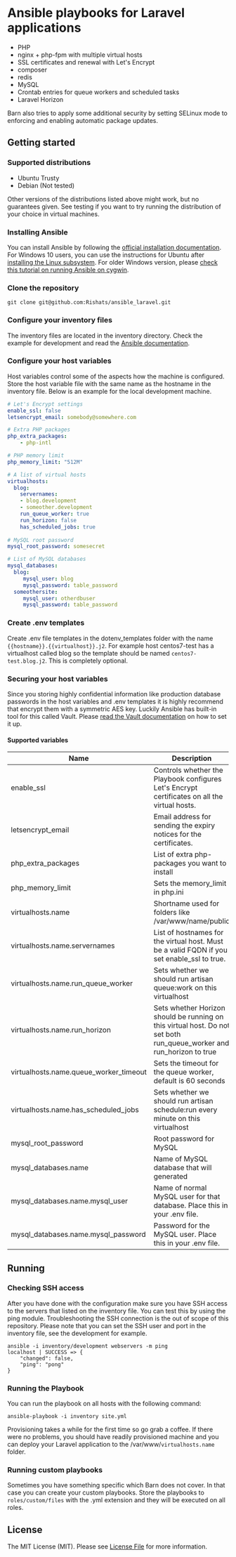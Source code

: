 # Ansible playbooks for Laravel applications

* PHP
* nginx + php-fpm with multiple virtual hosts
* SSL certificates and renewal with Let's Encrypt
* composer
* redis
* MySQL
* Crontab entries for queue workers and scheduled tasks
* Laravel Horizon

Barn also tries to apply some additional security by setting SELinux mode to enforcing and enabling automatic package updates. 

## Getting started

### Supported distributions

* Ubuntu Trusty
* Debian (Not tested)

Other versions of the distributions listed above might work, but no guarantees given. See testing if you want to try running the distribution of your choice in virtual machines.

### Installing Ansible
You can install Ansible by following the [official installation documentation](http://docs.ansible.com/ansible/intro_installation.html). For Windows 10 users, you can use the instructions for Ubuntu after [installing the Linux subsystem](https://msdn.microsoft.com/en-us/commandline/wsl/install_guide). For older Windows version, please [check this tutorial on running Ansible on cygwin](https://www.jeffgeerling.com/blog/running-ansible-within-windows).

### Clone the repository
```shell
git clone git@github.com:Rishats/ansible_laravel.git
```

### Configure your inventory files
The inventory files are located in the inventory directory. Check the example for development and read the [Ansible documentation](http://docs.ansible.com/ansible/intro_inventory.html).

### Configure your host variables
Host variables control some of the aspects how the machine is configured. Store the host variable file with the same name as the hostname in the inventory file. Below is an example for the local development machine. 

```yaml
# Let's Encrypt settings
enable_ssl: false
letsencrypt_email: somebody@somewhere.com

# Extra PHP packages
php_extra_packages:    
    - php-intl

# PHP memory limit
php_memory_limit: "512M"

# A list of virtual hosts
virtualhosts:
  blog:
    servernames:
    - blog.development
    - someother.development
    run_queue_worker: true
    run_horizon: false
    has_scheduled_jobs: true
    
# MySQL root password
mysql_root_password: somesecret

# List of MySQL databases
mysql_databases:
  blog:
     mysql_user: blog
     mysql_password: table_password
  someothersite:
     mysql_user: otherdbuser
     mysql_password: table_password
```

### Create .env templates
Create .env file templates in the dotenv_templates folder with the name `{{hostname}}.{{virtualhost}}.j2`. For example host centos7-test has a virtualhost called blog so the template should be named `centos7-test.blog.j2`. This is completely optional.

### Securing your host variables
Since you storing highly confidential information like production database passwords in the host variables and .env templates it is highly recommend that encrypt them with a symmetric AES key. Luckily Ansible has built-in tool for this called Vault. Please [read the Vault documentation](http://docs.ansible.com/ansible/playbooks_vault.html) on how to set it up.

#### Supported variables

| Name                                   | Description                                                                                                            | Required |
|----------------------------------------|------------------------------------------------------------------------------------------------------------------------|----------|
| enable_ssl                             | Controls whether the Playbook configures Let's Encrypt certificates on all the virtual hosts.                          | No       |
| letsencrypt_email                      | Email address for sending the expiry notices for the certificates.                                                     | No       |
| php_extra_packages                     | List of extra php-packages you want to install                                                                         | No       |
| php_memory_limit                       | Sets the memory_limit in php.ini                                                                                       | No       |
| virtualhosts.name                      | Shortname used for folders like /var/www/name/public                                                                   | Yes      |
| virtualhosts.name.servernames          | List of hostnames for the virtual host. Must be a valid FQDN if you set enable_ssl to true.                            | Yes      |
| virtualhosts.name.run_queue_worker     | Sets whether we should run artisan queue:work on this virtualhost                                                      | No       |
| virtualhosts.name.run_horizon          |  Sets whether Horizon should be running on this virtual host. Do not set both run_queue_worker and run_horizon to true | No       |
| virtualhosts.name.queue_worker_timeout | Sets the timeout for the queue worker, default is 60 seconds                                                           | No       |
| virtualhosts.name.has_scheduled_jobs   | Sets whether we should run artisan schedule:run every minute on this virtualhost                                       | No       |
| mysql_root_password                    | Root password for MySQL                                                                                                | Yes      |
| mysql_databases.name                   | Name of MySQL database that will generated                                                                             | Yes      |
| mysql_databases.name.mysql_user        | Name of normal MySQL user for that database. Place this in your .env file.                                             | Yes      |
| mysql_databases.name.mysql_password    | Password for the MySQL user. Place this in your .env file.                                                             | Yes      |                                   | Yes       |     |

## Running

### Checking SSH access
After you have done with the configuration make sure you have SSH access to the servers that listed on the inventory file. You can test this by using the ping module. Troubleshooting the SSH connection is the out of scope of this repository. Please note that you can set the SSH user and port in the inventory file, see the development for example.

```shell
ansible -i inventory/development webservers -m ping
localhost | SUCCESS => {
    "changed": false,
    "ping": "pong"
}
```

### Running the Playbook
You can run the playbook on all hosts with the following command:
```shell
ansible-playbook -i inventory site.yml
```
Provisioning takes a while for the first time so go grab a coffee. If there were no problems, you should have readily provisioned machine and you can deploy your Laravel application to the /var/www/`virtualhosts.name` folder.  

### Running custom playbooks
Sometimes you have something specific which Barn does not cover. In that case you can create your custom playbooks. Store the playbooks to `roles/custom/files` with the .yml extension and they will be executed on all roles.

## License

The MIT License (MIT). Please see [License File](LICENSE.md) for more information.
